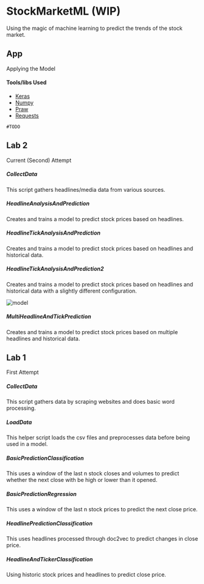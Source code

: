 # StockMarketML (WIP)

Using the magic of machine learning to predict the trends of the stock market.

## App

Applying the Model

#### Tools/libs Used
* [Keras](https://keras.io/)
* [Numpy](http://www.numpy.org/)
* [Praw](https://praw.readthedocs.io/en/latest/)
* [Requests](http://docs.python-requests.org/en/master/)

```#TODO```

## Lab 2

Current (Second) Attempt

##### CollectData

This script gathers headlines/media data from various sources.

##### HeadlineAnalysisAndPrediction

Creates and trains a model to predict stock prices based on headlines.

##### HeadlineTickAnalysisAndPrediction

Creates and trains a model to predict stock prices based on headlines and historical data.

##### HeadlineTickAnalysisAndPrediction2

Creates and trains a model to predict stock prices based on headlines and historical data with a slightly different configuration.

![model](https://raw.githubusercontent.com/sshh12/StockMarketML/master/lab2/model.png?)

##### MultiHeadlineAndTickPrediction

Creates and trains a model to predict stock prices based on multiple headlines and historical data.

## Lab 1

First Attempt

##### CollectData

This script gathers data by scraping websites and does basic word processing.

##### LoadData

This helper script loads the csv files and preprocesses data before being used in a model.

##### BasicPredictionClassification

This uses a window of the last n stock closes and volumes to predict whether the next close with be high or lower than it opened.

##### BasicPredictionRegression

This uses a window of the last n stock prices to predict the next close price.

##### HeadlinePredictionClassification

This uses headlines processed through doc2vec to predict changes in close price.

##### HeadlineAndTickerClassification

Using historic stock prices and headlines to predict close price.
